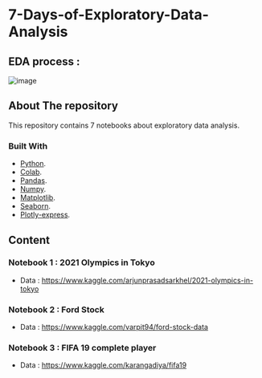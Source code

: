 # 7-Days-of-Exploratory-Data-Analysis

## EDA process :

![image](https://user-images.githubusercontent.com/71349228/210860929-8be3f446-f556-435d-b8bc-9c3b1d85c07e.png)


## About The repository

This repository contains 7 notebooks about exploratory data analysis.

### Built With

* [Python](https://www.python.org/).
* [Colab](https://colab.research.google.com/).
* [Pandas](https://pandas.pydata.org/).
* [Numpy](https://numpy.org/).
* [Matplotlib](https://matplotlib.org/).
* [Seaborn](https://seaborn.pydata.org/).
* [Plotly-express](https://plotly.com/python/plotly-express/).


## Content
 
### Notebook 1 :  2021 Olympics in Tokyo

* Data : https://www.kaggle.com/arjunprasadsarkhel/2021-olympics-in-tokyo

### Notebook 2 :  Ford Stock 

* Data : https://www.kaggle.com/varpit94/ford-stock-data

### Notebook 3 :  FIFA 19 complete player

* Data : https://www.kaggle.com/karangadiya/fifa19
